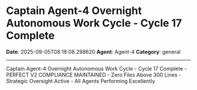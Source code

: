 # Captain Agent-4 Overnight Autonomous Work Cycle - Cycle 17 Complete

**Date**: 2025-09-05T08:18:08.298620
**Agent**: Agent-4
**Category**: general

---

Captain Agent-4 Overnight Autonomous Work Cycle - Cycle 17 Complete - PERFECT V2 COMPLIANCE MAINTAINED - Zero Files Above 300 Lines - Strategic Oversight Active - All Agents Performing Excellently
